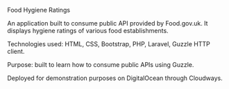 Food Hygiene Ratings

An application built to consume public API provided by Food.gov.uk. It displays hygiene ratings of various food establishments.

Technologies used: HTML, CSS, Bootstrap, PHP, Laravel, Guzzle HTTP client.

Purpose: built to learn how to consume public APIs using Guzzle.

Deployed for demonstration purposes on DigitalOcean through Cloudways.
